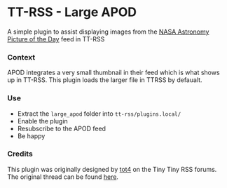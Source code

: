 # TT-RSS - Large APOD
A simple plugin to assist displaying images from the [NASA Astronomy Picture of the Day](http://apod.nasa.gov/) feed in TT-RSS

### Context
APOD integrates a very small thumbnail in their feed which is what shows up in TT-RSS. This plugin loads the larger file in TTRSS by defaualt.

### Use
-  Extract the `large_apod` folder into `tt-rss/plugins.local/`  
-  Enable the plugin
-  Resubscribe to the APOD feed
-  Be happy

### Credits
This plugin was originally designed by [tot4](https://discourse.tt-rss.org/u/t0t4) on the Tiny Tiny RSS forums. The original thread can be found [here](https://discourse.tt-rss.org/t/plugin-for-nasa-astronomy-picture-of-the-day/80).

